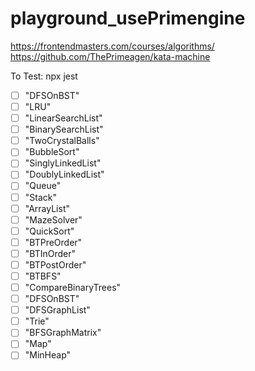 # playground_usePrimengine
https://frontendmasters.com/courses/algorithms/
https://github.com/ThePrimeagen/kata-machine


To Test: npx jest <name>
- [ ] "DFSOnBST"
- [ ] "LRU"
- [ ] "LinearSearchList"
- [ ] "BinarySearchList"
- [ ] "TwoCrystalBalls"
- [ ] "BubbleSort"
- [ ] "SinglyLinkedList" 
- [ ] "DoublyLinkedList" 
- [ ] "Queue"
- [ ] "Stack"
- [ ] "ArrayList" 
- [ ] "MazeSolver" 
- [ ] "QuickSort" 
- [ ] "BTPreOrder"
- [ ] "BTInOrder"
- [ ] "BTPostOrder"
- [ ] "BTBFS"
- [ ] "CompareBinaryTrees"
- [ ] "DFSOnBST"
- [ ] "DFSGraphList"
- [ ] "Trie"
- [ ] "BFSGraphMatrix"
- [ ] "Map"
- [ ] "MinHeap"
